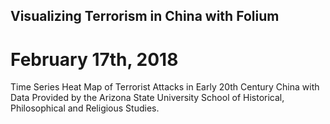 ## Visualizing Terrorism in China with Folium

# February 17th, 2018

Time Series Heat Map of Terrorist Attacks in Early 20th Century China with Data Provided by the Arizona State University School of Historical, Philosophical and Religious Studies. 
